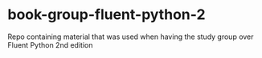 # book-group-fluent-python-2
Repo containing material that was used when having the study group over Fluent Python 2nd edition
